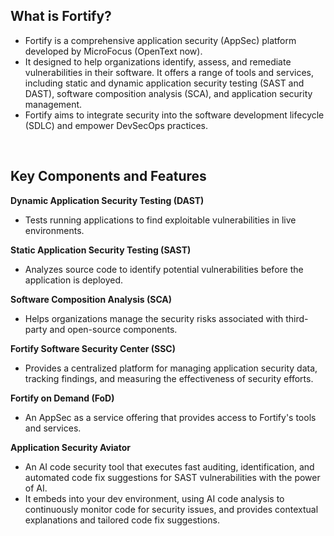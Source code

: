 ## What is Fortify?
+ Fortify is a comprehensive application security (AppSec) platform developed by MicroFocus (OpenText now).
+ It designed to help organizations identify, assess, and remediate vulnerabilities in their software. It offers a range of tools and services, including static and dynamic application security testing (SAST and DAST), software composition analysis (SCA), and application security management.
+ Fortify aims to integrate security into the software development lifecycle (SDLC) and empower DevSecOps practices.

<br/>

## Key Components and Features
**Dynamic Application Security Testing (DAST)**
+ Tests running applications to find exploitable vulnerabilities in live environments.

**Static Application Security Testing (SAST)**
+ Analyzes source code to identify potential vulnerabilities before the application is deployed.

**Software Composition Analysis (SCA)**
+ Helps organizations manage the security risks associated with third-party and open-source components.

**Fortify Software Security Center (SSC)**
+ Provides a centralized platform for managing application security data, tracking findings, and measuring the effectiveness of security efforts.

**Fortify on Demand (FoD)**
+ An AppSec as a service offering that provides access to Fortify's tools and services.

**Application Security Aviator**
+ An AI code security tool that executes fast auditing, identification, and automated code fix suggestions for SAST vulnerabilities with the power of AI.
+ It embeds into your dev environment, using AI code analysis to continuously monitor code for security issues, and provides contextual explanations and tailored code fix suggestions.









